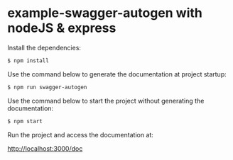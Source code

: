# example-swagger-autogen with nodeJS & express

Install the dependencies:

```bash
$ npm install
```

Use the command below to generate the documentation at project startup:

```bash
$ npm run swagger-autogen
```

Use the command below to start the project without generating the documentation:

```bash
$ npm start
```

Run the project and access the documentation at:

[http://localhost:3000/doc](http://localhost:3000/doc)
